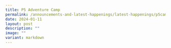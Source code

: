 ```yaml
---
title: P5 Adventure Camp
permalink: /announcements-and-latest-happenings/latest-happenings/p5camp/
date: 2024-01-11
layout: post
description: ""
image: ""
variant: markdown
---
```

